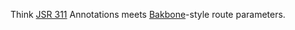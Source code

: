Think [JSR 311](http://jcp.org/en/jsr/detail?id=311) Annotations meets [Bakbone](http://backbonejs.org)-style route parameters.
